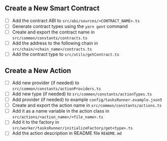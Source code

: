 ## Create a New Smart Contract
* [ ] Add the contract ABI to `src/abi/sources/<CONTRACT_NAME>.ts`
* [ ] Generate contract types using the `yarn gent` command
* [ ] Create and export the contract name in `src/common/constants/contracts.ts`
* [ ] Add the address to the following chain in `src/chain/<chain_name>/contracts.ts`
* [ ] Add the contract type to `src/utils/getContract.ts`

## Create a New Action
* [ ] Add new provider (if needed) to `src/common/constants/actionProviders.ts` 
* [ ] Add new type (if needed) to `src/common/constants/actionTypes.ts` 
* [ ] Add provider (if needed) to example `config/tasksRunner.example.json5`  
* [ ] Create and export the action name in `src/common/constants/actions.ts` 
* [ ] Add it as a name variable in the action class in `src/actions/<action_name>/<file_name>.ts` 
* [ ] Add it to the factory in `src/worker/tasksRunner/initializeFactory/get<type>.ts`  
* [ ] Add the action description in README file `README.md`
